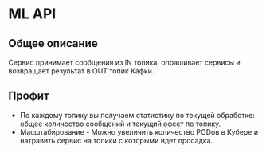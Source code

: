 # ML API
## Общее описание
Сервис принимает сообщения из IN топика, опрашивает сервисы
и возвращает результат в OUT топик Кафки.
## Профит
* По каждому топику вы получаем статистику по текущей обработке:
общее количество сообщений и текущий офсет по топику.
* Масштабирование - Можно увеличить количество PODов в Кубере и натравить 
сервис на топики с которыми идет просадка.
